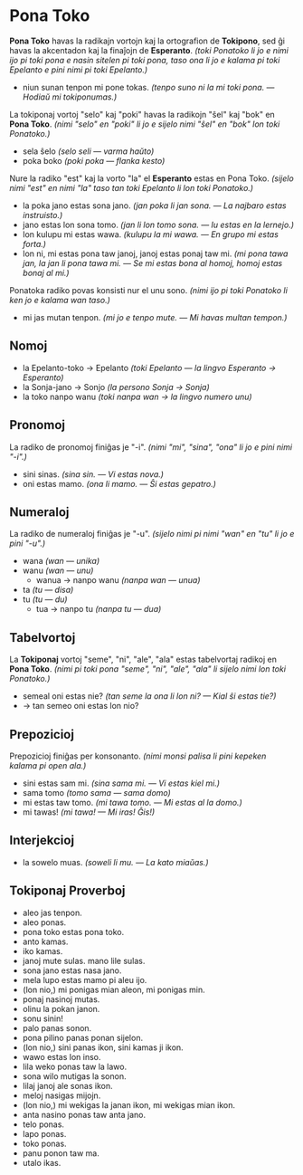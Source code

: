 # Pona Toko

**Pona Toko** havas la radikajn vortojn kaj la ortografion de **Tokipono**, sed ĝi havas la akcentadon kaj la finaĵojn de **Esperanto**.
*(toki Ponatoko li jo e nimi ijo pi toki pona e nasin sitelen pi toki pona, taso ona li jo e kalama pi toki Epelanto e pini nimi pi toki Epelanto.)*

* niun sunan tenpon mi pone tokas. *(tenpo suno ni la mi toki pona. — Hodiaŭ mi tokiponumas.)*

La tokiponaj vortoj "selo" kaj "poki" havas la radikojn "ŝel" kaj "bok" en **Pona Toko**.
*(nimi "selo" en "poki" li jo e sijelo nimi "ŝel" en "bok" lon toki Ponatoko.)*

* sela ŝelo *(selo seli — varma haŭto)*
* poka boko *(poki poka — flanka kesto)*

Nure la radiko "est" kaj la vorto "la" el **Esperanto** estas en Pona Toko.
*(sijelo nimi "est" en nimi "la" taso tan toki Epelanto li lon toki Ponatoko.)*

* la poka jano estas sona jano. *(jan poka li jan sona. — La najbaro estas instruisto.)*
* jano estas lon sona tomo. *(jan li lon tomo sona. — Iu estas en la lernejo.)*
* lon kulupu mi estas wawa. *(kulupu la mi wawa. — En grupo mi estas forta.)*
* lon ni, mi estas pona taw janoj, janoj estas ponaj taw mi. *(mi pona tawa jan, la jan li pona tawa mi. — Se mi estas bona al homoj, homoj estas bonaj al mi.)*

Ponatoka radiko povas konsisti nur el unu sono.
*(nimi ijo pi toki Ponatoko li ken jo e kalama wan taso.)*

* mi jas mutan tenpon. *(mi jo e tenpo mute. — Mi havas multan tempon.)*

## Nomoj

* la Epelanto-toko → Epelanto *(toki Epelanto — la lingvo Esperanto → Esperanto)*
* la Sonja-jano → Sonjo *(la persono Sonja → Sonja)*
* la toko nanpo wanu *(toki nanpa wan → la lingvo numero unu)*

## Pronomoj

La radiko de pronomoj finiĝas je "-i".
*(nimi "mi", "sina", "ona" li jo e pini nimi "-i".)*

* sini sinas. *(sina sin. — Vi estas nova.)*
* oni estas mamo. *(ona li mamo. — Ŝi estas gepatro.)*

## Numeraloj

La radiko de numeraloj finiĝas je "-u".
*(sijelo nimi pi nimi "wan" en "tu" li jo e pini "-u".)*

* wana *(wan — unika)*
 * wanu *(wan — unu)*
    * wanua → nanpo wanu *(nanpa wan — unua)*
* ta *(tu — disa)*
 * tu *(tu — du)*
    * tua → nanpo tu *(nanpa tu — dua)*

## Tabelvortoj

La **Tokiponaj** vortoj "seme", "ni", "ale", "ala" estas tabelvortaj radikoj en **Pona Toko**.
*(nimi pi toki pona "seme", "ni", "ale", "ala" li sijelo nimi lon toki Ponatoko.)*

* semeal oni estas nie? *(tan seme la ona li lon ni? — Kial ŝi estas tie?)*
 * → tan semeo oni estas lon nio?

## Prepozicioj

Prepozicioj finiĝas per konsonanto.
*(nimi monsi palisa li pini kepeken kalama pi open ala.)*

* sini estas sam mi. *(sina sama mi. — Vi estas kiel mi.)*
 * sama tomo *(tomo sama — sama domo)*
* mi estas taw tomo. *(mi tawa tomo. — Mi estas al la domo.)*
 * mi tawas! *(mi tawa! — Mi iras! Ĝis!)*

## Interjekcioj

* la sowelo muas. *(soweli li mu. — La kato miaŭas.)*

## Tokiponaj Proverboj

* aleo jas tenpon.
* aleo ponas.
* pona toko estas pona toko.
* anto kamas.
* iko kamas.
* janoj mute sulas. mano lile sulas.
* sona jano estas nasa jano.
* mela lupo estas mamo pi aleu ijo.
* (lon nio,) mi ponigas mian aleon, mi ponigas min.
* ponaj nasinoj mutas.
* olinu la pokan janon.
* sonu sinin!
* palo panas sonon.
* pona pilino panas ponan sijelon.
* (lon nio,) sini panas ikon, sini kamas ji ikon.
* wawo estas lon inso.
* lila weko ponas taw la lawo.
* sona wilo mutigas la sonon.
* lilaj janoj ale sonas ikon.
* meloj nasigas mijojn.
* (lon nio,) mi wekigas la janan ikon, mi wekigas mian ikon.
* anta nasino ponas taw anta jano.
* telo ponas.
* lapo ponas.
* toko ponas.
* panu ponon taw ma.
* utalo ikas.
